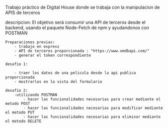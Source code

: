 Trabajo práctico de Digital House donde se trabaja con la manipulacion de APIS de terceros

descripcion: El objetivo será consumir una API de terceros desde el backend, usando el paquete Node-Fetch de npm y ayudandonos con POSTMAN

    Preparaciones previas:
        - trabajo en express
        - API de terceros proporcionada : "https://www.omdbapi.com/"
        - generar el token correspondiente

    desafio 1:

        - traer los datos de una pelicula desde la api publica proporcionada
        - mostrarlos en la vista del formulario
    
    desafio 2:
        -utilizando POSTMAN
            - hacer las funcionalidades necesarias para crear mediante el metodo POST
            - hacer las funcionalidades necesarias para modificar mediante el metodo PUT
            - hacer las funcionalidades necesarias para eliminar mediante el metodo DELETE